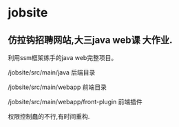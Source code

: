 # jobsite
## 仿拉钩招聘网站,大三java web课 大作业.

利用ssm框架练手的java web完整项目。

/jobsite/src/main/java 后端目录

/jobsite/src/main/webapp 前端目录

/jobsite/src/main/webapp/front-plugin 前端插件

权限控制蠢的不行,有时间重构.

